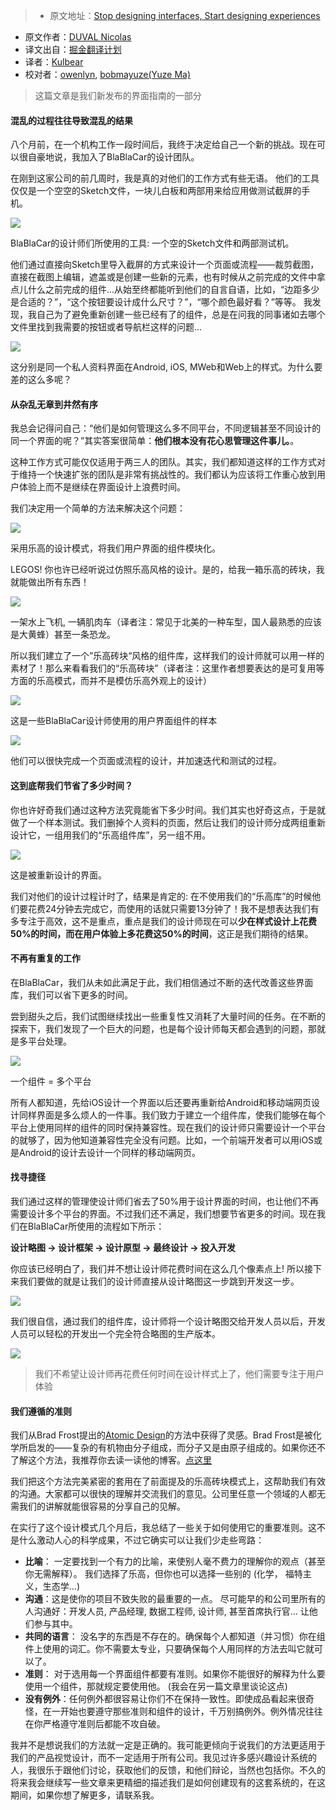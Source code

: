 > * 原文地址：[Stop designing interfaces, Start designing experiences](https://medium.com/blablacar-design/stop-designing-interfaces-start-designing-experiences-d82def0b802c#.tm2nitn97)
* 原文作者：[DUVAL Nicolas](https://medium.com/@nicolaseek?source=post_header_lockup)
* 译文出自：[掘金翻译计划](https://github.com/xitu/gold-miner)
* 译者：[Kulbear](https://kulbear.github.com/)
* 校对者：[owenlyn](https://github.com/owenlyn), [bobmayuze(Yuze Ma)](https://github.com/bobmayuze)

> 这篇文章是我们新发布的界面指南的一部分

#### 混乱的过程往往导致混乱的结果

八个月前，在一个机构工作一段时间后，我终于决定给自己一个新的挑战。现在可以很自豪地说，我加入了BlaBlaCar的设计团队。

在刚到这家公司的前几周时，我是真的对他们的工作方式有些无语。 他们的工具仅仅是一个空空的Sketch文件，一块儿白板和两部用来给应用做测试截屏的手机。

![](https://cdn-images-1.medium.com/max/800/1*o4z8igVxDHWdYsH2gyxytg.png)

BlaBlaCar的设计师们所使用的工具: 一个空的Sketch文件和两部测试机。

他们通过直接向Sketch里导入截屏的方式来设计一个页面或流程——裁剪截图，直接在截图上编辑，遮盖或是创建一些新的元素，也有时候从之前完成的文件中拿点儿什么之前完成的组件...从始至终都能听到他们的自言自语，比如，“边距多少是合适的？”，“这个按钮要设计成什么尺寸？”，“哪个颜色最好看？”等等。 我发现，我自己为了避免重新创建一些已经有了的组件，总是在问我的同事诸如去哪个文件里找到我需要的按钮或者导航栏这样的问题...

![](https://cdn-images-1.medium.com/max/800/1*oBE_ubLfATsMbN2F7mNaAg.png)


这分别是同一个私人资料界面在Android, iOS, MWeb和Web上的样式。为什么要差的这么多呢？

#### 从杂乱无章到井然有序

我总会记得问自己：“他们是如何管理这么多不同平台，不同逻辑甚至不同设计的同一个界面的呢？”其实答案很简单：**他们根本没有花心思管理这件事儿。**。

这种工作方式可能仅仅适用于两三人的团队。其实，我们都知道这样的工作方式对于维持一个快速扩张的团队是非常有挑战性的。我们都认为应该将工作重心放到用户体验上而不是继续在界面设计上浪费时间。

我们决定用一个简单的方法来解决这个问题：

![](https://cdn-images-1.medium.com/max/800/1*l9TGf5aMciH_R_0QXq_0rA.jpeg)


采用乐高的设计模式，将我们用户界面的组件模块化。

LEGOS! 你也许已经听说过仿照乐高风格的设计。是的，给我一箱乐高的砖块，我就能做出所有东西！


![](https://cdn-images-1.medium.com/max/800/1*rOkcMUYTg-GuqdKf1UrEeQ.jpeg)

一架水上飞机, 一辆肌肉车（译者注：常见于北美的一种车型，国人最熟悉的应该是大黄蜂）甚至一条恐龙。

所以我们建立了一个”乐高砖块“风格的组件库，这样我们的设计师就可以用一样的素材了！那么来看看我们的“乐高砖块”（译者注：这里作者想要表达的是可复用等方面的乐高模式，而并不是模仿乐高外观上的设计）

![](https://cdn-images-1.medium.com/max/800/1*8zglU_HkFzdWwV7wO2M45Q.png)

这是一些BlaBlaCar设计师使用的用户界面组件的样本

![](https://cdn-images-1.medium.com/max/1200/1*9spx7jXBRpSrHquOVdnP7A.png)

他们可以很快完成一个页面或流程的设计，并加速迭代和测试的过程。

#### 这到底帮我们节省了多少时间？

你也许好奇我们通过这种方法究竟能省下多少时间。我们其实也好奇这点，于是就做了一个样本测试。我们删掉个人资料的页面，然后让我们的设计师分成两组重新设计它，一组用我们的“乐高组件库”，另一组不用。

![](https://cdn-images-1.medium.com/max/1200/1*rkFKD6Y69_YqG3NqCEJmEA.png)

这是被重新设计的界面。

我们对他们的设计过程计时了，结果是肯定的: 在不使用我们的“乐高库”的时候他们要花费24分钟去完成它，而使用的话就只需要13分钟了！我不是想表达我们有多专注于高效，这不是重点，重点是我们的设计师现在可以**少在样式设计上花费50%的时间，而在用户体验上多花费这50%的时间**，这正是我们期待的结果。

#### 不再有重复的工作

在BlaBlaCar，我们从未如此满足于此，我们相信通过不断的迭代改善这些界面库，我们可以省下更多的时间。

尝到甜头之后，我们试图继续找出一些重复性又消耗了大量时间的任务。在不断的探索下，我们发现了一个巨大的问题，也是每个设计师每天都会遇到的问题，那就是多平台处理。

![](https://cdn-images-1.medium.com/max/800/1*WlvXE-kPz2foWIVHfGbzPQ.png)

一个组件 = 多个平台

所有人都知道，先给iOS设计一个界面以后还要再重新给Android和移动端网页设计同样界面是多么烦人的一件事。我们致力于建立一个组件库，使我们能够在每个平台上使用同样的组件的同时保持兼容性。现在我们的设计师只需要设计一个平台的就够了，因为他知道兼容性完全没有问题。比如，一个前端开发者可以用iOS或是Android的设计去设计一个同样的移动端网页。

#### 找寻捷径

我们通过这样的管理使设计师们省去了50%用于设计界面的时间，也让他们不再需要设计多个平台的界面。不过我们还不满足，我们想要节省更多的时间。现在我们在BlaBlaCar所使用的流程如下所示：

**设计略图 → 设计框架 → 设计原型 → 最终设计 → 投入开发**

你应该已经明白了，我们并不想让设计师花费时间在这么几个像素点上! 所以接下来我们要做的就是让我们的设计师直接从设计略图这一步跳到开发这一步。

![](https://cdn-images-1.medium.com/max/800/1*EbgfUlo0iolc4tfllCTruA.png)

我们很自信，通过我们的组件库，设计师将一个设计略图交给开发人员以后，开发人员可以轻松的开发出一个完全符合略图的生产版本。

![](https://cdn-images-1.medium.com/max/800/1*fxjoQN3wIGeFIuKOfyUfYg.png)

> 我们不希望让设计师再花费任何时间在设计样式上了，他们需要专注于用户体验

#### 我们遵循的准则

我们从Brad Frost提出的[Atomic Design](http://bradfrost.com/blog/post/atomic-web-design/)的方法中获得了灵感。Brad Frost是被化学所启发的——复杂的有机物由分子组成，而分子又是由原子组成的。如果你还不了解这个方法，我推荐你去读一读他的博客。[点这里](http://bradfrost.com/blog/post/atomic-web-design/)

我们把这个方法完美紧密的套用在了前面提及的乐高砖块模式上，这帮助我们有效的沟通。大家都可以很快的理解并交流我们的意见。公司里任意一个领域的人都无需我们的讲解就能很容易的分享自己的见解。

在实行了这个设计模式几个月后，我总结了一些关于如何使用它的重要准则。这不是什么激动人心的科学成果，不过它确实可以让我们少走些弯路：

- **比喻**： 一定要找到一个有力的比喻，来使别人毫不费力的理解你的观点（甚至你无需解释）。 我们选择了乐高，但你也可以选择一些别的 (化学， 福特主义，生态学…)
- **沟通**：这是使你的项目不致失败的最重要的一点。 尽可能早的和公司里所有的人沟通好：开发人员, 产品经理, 数据工程师, 设计师, 甚至首席执行官… 让他们参与其中。
- **共同的语言**： 没名字的东西是不存在的。确保每个人都知道（并习惯）你在组件上使用的词汇。你不需要太专业，只要确保每个人用同样的方法去叫它就可以了。
- **准则**： 对于选用每一个界面组件都要有准则。如果你不能很好的解释为什么要使用一个组件，那就规定要使用他。 (我会在另一篇文章里谈论这点)
- **没有例外**：任何例外都很容易让你们不在保持一致性。即使成品看起来很奇怪，在一开始也要遵守那些准则和组件的设计，千万别搞例外。例外情况往往在你严格遵守准则后都能不攻自破。

我并不是想说我们的方法就一定是正确的。我可能更倾向于说我们的方法更适用于我们的产品视觉设计，而不一定适用于所有公司。我见过许多感兴趣设计系统的人，我很乐于跟他们讨论，获取他们的反馈，和他们辩论，当然也包括你。不久的将来我会继续写一些文章来更精细的描述我们是如何创建现有的这套系统的，在这期间，如果你想了解更多，请联系我。
